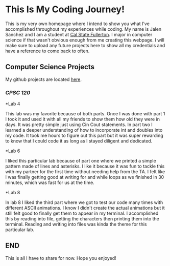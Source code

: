 # This Is My Coding Journey!

This is my very own homepage where I intend to show you what I've accomplished throughout my experiences while coding. My name is Jalen Sanchez and I am a student at [Cal State Fullerton](http://www.fullerton.edu/). I major in computer science if that wasn't obvious enough from me creating this webpage. I will make sure to upload any future projects here to show all my credentials and have a reference to come back to often.

## Computer Science Projects

My github projects are located [here](https://github.com/JalenSan78).

### *CPSC 120*

*Lab 4

 This lab was my favorite because of both parts. Once I was done with part 1 I took it and used it with all my friends to show them how old they were in days. It was pretty simple just using Cin Cout statements. In part two I learned a deeper understanding of how to incorporate int and doubles into my code. It took me hours to figure out this part but it was super rewarding to know that I could code it as long as I stayed diligent and dedicated.

*Lab 6

 I liked this particular lab because of part one where we printed a simple pattern made of lines and asterisks. I like it because it was fun to tackle this with my partner for the first time without needing help from the TA. I felt like I was finally getting good at writing for and while loops as we finished in 30 minutes, which was fast for us at the time.

*Lab 8

 In lab 8 I liked the third part where we got to test our code many times with different ASCII animations. I know I didn't create the actual animations but it still felt good to finally get them to appear in my terminal. I accomplished this by reading into file, getting the characters then printing them into the terminal. Reading and writing into files was kinda the theme for this particular lab.

## END

This is all I have to share for now. Hope you enjoyed!